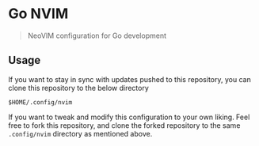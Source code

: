 # Go NVIM

> NeoVIM configuration for Go development

## Usage

If you want to stay in sync with updates pushed to this repository, you can clone this repository to the below directory 

```
$HOME/.config/nvim
```

If you want to tweak and modify this configuration to your own liking. Feel free to fork this repository, and clone the forked
repository to the same `.config/nvim` directory as mentioned above.
